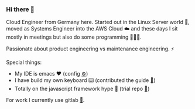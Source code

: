 ### Hi there 👋

Cloud Engineer from Germany here. Started out in the Linux Server world 💾, moved as Systems Engineer into the AWS Cloud ☁️ and these days I sit mostly in meetings but also do some programming 👨🏻‍💻.

Passionate about product engineering vs maintenance engineering. ⚡️

Special things:
- My IDE is emacs ❤️ (config [⚙️](https://github.com/flyck/.emacs.d))
- I have build my own keyboard ⌨️ (contributed the guide [📗](https://github.com/adereth/dactyl-keyboard/tree/master/guide))
- Totally on the javascript framework hype 🚀 (trial repo [🧪](https://gitlab.com/flyck/hype-js))

For work I currently use gitlab [🦊](https://gitlab.com/flyck).
